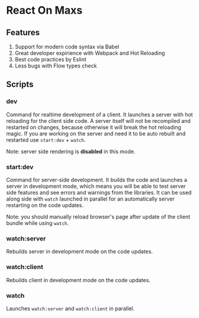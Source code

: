 # React On Maxs

## Features

1. Support for modern code syntax via Babel
1. Great developer expirience with Webpack and Hot Reloading
1. Best code practices by Eslint
1. Less bugs with Flow types check

## Scripts

### dev

Command for realtime development of a client. It launches a server with hot reloading for the client side code. A server itself will not be recompiled and restarted on changes, because otherwise it will break the hot reloading magic. If you are working on the server and need it to be auto rebuilt and restarted use `start:dev` + `watch`.

Note: server side rendering is **disabled** in this mode.

### start:dev

Command for server-side development. It builds the code and launches a server in development mode, which means you will be able to test server side features and see errors and warnings from the libraries.  It can be used along side with `watch` launched in parallel for an automatically server restarting on the code updates.

Note: you should manually reload browser's page after update of the client bundle while using `watch`.

### watch:server

Rebuilds server in development mode on the code updates.

### watch:client

Rebuilds client in development mode on the code updates.

### watch

Launches `watch:server` and `watch:client` in parallel.
